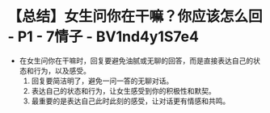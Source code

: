 # 【总结】女生问你在干嘛？你应该怎么回 - P1 - 7情子 - BV1nd4y1S7e4

-   在女生问你在干嘛时，回复要避免油腻或无聊的回答，而是直接表达自己的状态和行为，以及感受。
    1.  回复要简洁明了，避免一问一答的无聊对话。
    2.  表达自己的状态和行为，让女生感受到你的积极性和默契。
    3.  最重要的是表达自己此时此刻的感受，让对话更有情感和共鸣。